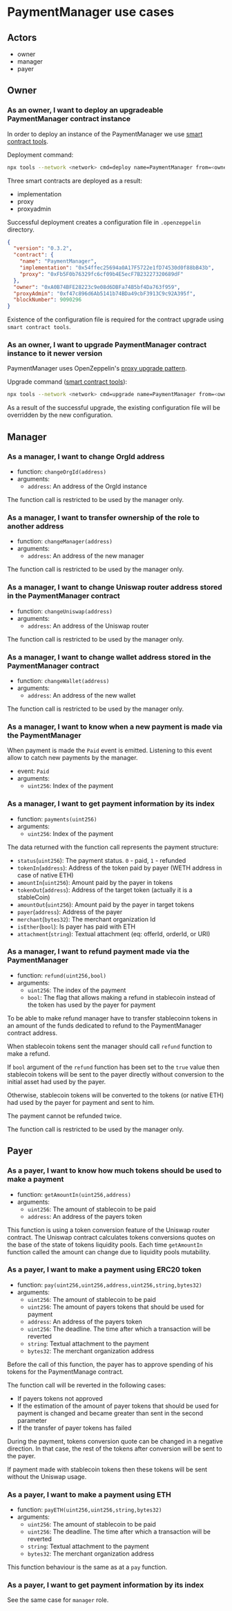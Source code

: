 # PaymentManager use cases

## Actors
- owner
- manager
- payer

## Owner

### As an owner, I want to deploy an upgradeable PaymentManager contract instance

In order to deploy an instance of the PaymentManager we use [smart contract tools](https://github.com/windingtree/smart-contracts-tools).

Deployment command:

```bash
npx tools --network <network> cmd=deploy name=PaymentManager from=<owner_address> initMethod=initialize initArgs=<manager_address>,<uniswap_router_address>,<stablecoin_address>,<wallet_address>,<orgid_address>
```

Three smart contracts are deployed as a result:

- implementation
- proxy
- proxyadmin

Successful deployment creates a configuration file in `.openzeppelin` directory.

```json
{
  "version": "0.3.2",
  "contract": {
    "name": "PaymentManager",
    "implementation": "0x54ffec25694a0A17F5722e1fD74530d0f88bB43b",
    "proxy": "0xFb5F0b76329fc6cf09b4E5ecF7B23227320689dF"
  },
  "owner": "0xA0B74BFE28223c9e08d6DBFa74B5bf4Da763f959",
  "proxyAdmin": "0xf47c896d6Ab5141b74BDa49cbF3913C9c92A395f",
  "blockNumber": 9090296
}
```

Existence of the configuration file is required for the contract upgrade using `smart contract tools`.

### As an owner, I want to upgrade PaymentManager contract instance to it newer version

PaymentManager uses OpenZeppelin's [proxy upgrade pattern](https://docs.openzeppelin.com/upgrades-plugins/1.x/proxies).

Upgrade command ([smart contract tools](https://github.com/windingtree/smart-contracts-tools)):

```bash
npx tools --network <network> cmd=upgrade name=PaymentManager from=<owner_address> initMethod=<initializer_name> initArgs=<arg1>,<arg2>,<arg-n>
```

As a result of the successful upgrade, the existing configuration file will be overridden by the new configuration.

## Manager

### As a manager, I want to change OrgId address

- function: `changeOrgId(address)`
- arguments:
  - `address`: An address of the OrgId instance

The function call is restricted to be used by the manager only.

### As a manager, I want to transfer ownership of the role to another address

- function: `changeManager(address)`
- arguments:
  - `address`: An address of the new manager

The function call is restricted to be used by the manager only.

### As a manager, I want to change Uniswap router address stored in the PaymentManager contract

- function: `changeUniswap(address)`
- arguments:
  - `address`: An address of the Uniswap router

The function call is restricted to be used by the manager only.

### As a manager, I want to change wallet address stored in the PaymentManager contract

- function: `changeWallet(address)`
- arguments:
  - `address`: An address of the new wallet

The function call is restricted to be used by the manager only.

### As a manager, I want to know when a new payment is made via the PaymentManager

When payment is made the `Paid` event is emitted. Listening to this event allow to catch new payments by the manager.

- event: `Paid`
- arguments:
  - `uint256`: Index of the payment

### As a manager, I want to get payment information by its index

- function: `payments(uint256)`
- arguments:
  - `uint256`: Index of the payment

The data returned with the function call represents the payment structure:

- `status`(`uint256`): The payment status. `0` - paid, `1` - refunded
- `tokenIn`(`address`): Address of the token paid by payer (WETH address in case of native ETH)
- `amountIn`(`uint256`): Amount paid by the payer in tokens
- `tokenOut`(`address`): Address of the target token (actually it is a stableCoin)
- `amountOut`(`uint256`): Amount paid by the payer in target tokens
- `payer`(`address`): Address of the payer
- `merchant`(`bytes32`): The merchant organization Id
- `isEther`(`bool`): Is payer has paid with ETH
- `attachment`(`string`): Textual attachment (eq: offerId, orderId, or URI)

### As a manager, I want to refund payment made via the PaymentManager

- function: `refund(uint256,bool)`
- arguments:
  - `uint256`: The index of the payment
  - `bool`: The flag that allows making a refund in stablecoin instead of the token has used by the payer for payment

To be able to make refund manager have to transfer stablecoinn tokens in an amount of the funds dedicated to refund to the PaymentManager contract address.

When stablecoin tokens sent the manager should call `refund` function to make a refund.

If `bool` argument of the `refund` function has been set to the `true` value then stablecoin tokens will be sent to the payer directly without conversion to the initial asset had used by the payer.

Otherwise, stablecoin tokens will be converted to the tokens (or native ETH) had used by the payer for payment and sent to him.

The payment cannot be refunded twice.

The function call is restricted to be used by the manager only.

## Payer

### As a payer, I want to know how much tokens should be used to make a payment

- function: `getAmountIn(uint256,address)`
- arguments:
  - `uint256`: The amount of stablecoin to be paid
  - `address`: An address of the payers token

This function is using a token conversion feature of the Uniswap router contract. The Uniswap contract calculates tokens conversions quotes on the base of the state of tokens liquidity pools. Each time `getAmountIn` function called the amount can change due to liquidity pools mutability.

### As a payer, I want to make a payment using ERC20 token

- function: `pay(uint256,uint256,address,uint256,string,bytes32)`
- arguments:
  - `uint256`: The amount of stablecoin to be paid
  - `uint256`: The amount of payers tokens that should be used for payment
  - `address`: An address of the payers token
  - `uint256`: The deadline. The time after which a transaction will be reverted
  - `string`: Textual attachment to the payment
  - `bytes32`: The merchant organization address

Before the call of this function, the payer has to approve spending of his tokens for the PaymentManage contract.

The function call will be reverted in the following cases:
- If payers tokens not approved
- If the estimation of the amount of payer tokens that should be used for payment is changed and became greater than sent in the second parameter
- If the transfer of payer tokens has failed

During the payment, tokens conversion quote can be changed in a negative direction. In that case, the rest of the tokens after conversion will be sent to the payer.

If payment made with stablecoin tokens then these tokens will be sent without the Uniswap usage.

### As a payer, I want to make a payment using ETH

- function: `payETH(uint256,uint256,string,bytes32)`
- arguments:
  - `uint256`: The amount of stablecoin to be paid
  - `uint256`: The deadline. The time after which a transaction will be reverted
  - `string`: Textual attachment to the payment
  - `bytes32`: The merchant organization address

This function behaviour is the same as at a `pay` function.

### As a payer, I want to get payment information by its index

See the same case for `manager` role.
